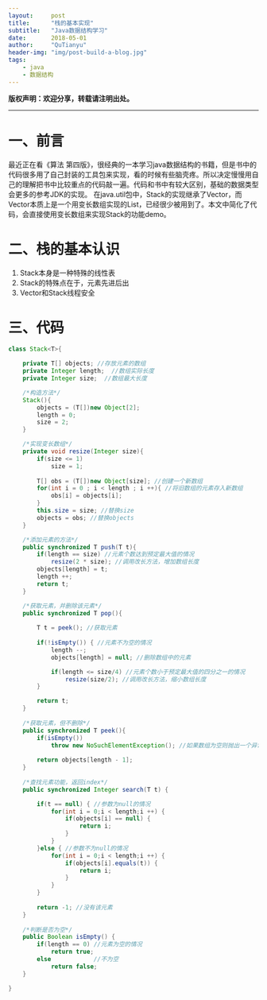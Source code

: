 ```yaml
---
layout:     post
title:      "栈的基本实现"
subtitle:   "Java数据结构学习"
date:       2018-05-01
author:     "QuTianyu"
header-img: "img/post-build-a-blog.jpg"
tags:
    - java
    - 数据结构
---
```



**版权声明：欢迎分享，转载请注明出处。**

---

# 一、前言

最近正在看《算法 第四版》，很经典的一本学习java数据结构的书籍，但是书中的代码很多用了自己封装的工具包来实现，看的时候有些脑壳疼。所以决定慢慢用自己的理解把书中比较重点的代码敲一遍。代码和书中有较大区别，基础的数据类型会更多的参考JDK的实现。
在java.util包中，Stack的实现继承了Vector，而Vector本质上是一个用变长数组实现的List，已经很少被用到了。本文中简化了代码，会直接使用变长数组来实现Stack的功能demo。

# 二、栈的基本认识

1. Stack本身是一种特殊的线性表
2. Stack的特殊点在于，元素先进后出
3. Vector和Stack线程安全

# 三、代码

```java
class Stack<T>{

    private T[] objects; //存放元素的数组
    private Integer length;  //数组实际长度
    private Integer size;  //数组最大长度

    /*构造方法*/
    Stack(){
    	objects = (T[])new Object[2];
    	length = 0;
    	size = 2;
    }

    /*实现变长数组*/
    private void resize(Integer size){
    	if(size <= 1)
    		size = 1;
    	
        T[] obs = (T[])new Object[size]; //创建一个新数组
        for(int i = 0 ; i < length ; i ++){ //将旧数组的元素存入新数组
            obs[i] = objects[i];
        }
        this.size = size; //替换size
        objects = obs; //替换objects
    }

    /*添加元素的方法*/
    public synchronized T push(T t){
        if(length == size) //元素个数达到预定最大值的情况
            resize(2 * size); //调用改长方法，增加数组长度
        objects[length] = t;
        length ++;
        return t;
    }

    /*获取元素，并删除该元素*/
    public synchronized T pop(){
    	
    	T t = peek(); //获取元素
    	
    	if(!isEmpty()) { //元素不为空的情况
    		length --;
            objects[length] = null; //删除数组中的元素

            if(length <= size/4) //元素个数小于预定最大值的四分之一的情况
                resize(size/2); //调用改长方法，缩小数组长度
    	}

        return t;
    }
    
    /*获取元素，但不删除*/
    public synchronized T peek(){
        if(isEmpty()) 
        	throw new NoSuchElementException(); //如果数组为空则抛出一个异常
        
        return objects[length - 1];
    }
    
    /*查找元素功能，返回index*/
    public synchronized Integer search(T t) {

    	if(t == null) { //参数为null的情况
    		for(int i = 0;i < length;i ++) {
    			if(objects[i] == null) {
    				return i; 
    			}
    		}
    	}else { //参数不为null的情况
    		for(int i = 0;i < length;i ++) {
    			if(objects[i].equals(t)) {
    				return i;
    			}
    		}
    	}
    	
    	return -1; //没有该元素
    }
    
    /*判断是否为空*/
    public Boolean isEmpty() {
    	if(length == 0)	//元素为空的情况
            return true;
    	else			//不为空
    		return false;
    }

}

```
